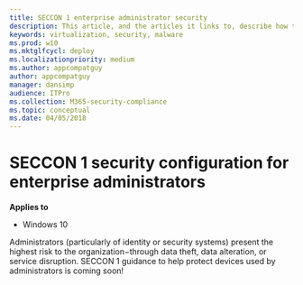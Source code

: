 ```yaml
---
title: SECCON 1 enterprise administrator security
description: This article, and the articles it links to, describe how to use the Windows SECCON framework in your organization
keywords: virtualization, security, malware
ms.prod: w10
ms.mktglfcycl: deploy
ms.localizationpriority: medium
ms.author: appcompatguy
author: appcompatguy
manager: dansimp
audience: ITPro
ms.collection: M365-security-compliance
ms.topic: conceptual
ms.date: 04/05/2018
---
```


# SECCON 1 security configuration for enterprise administrators

**Applies to**  

-   Windows 10


Administrators (particularly of identity or security systems) present the highest risk to the organization−through data theft, data alteration, or service disruption. 
SECCON 1 guidance to help protect devices used by administrators is coming soon!



